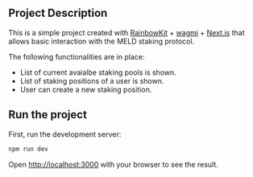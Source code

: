 ## Project Description

This is a simple project created with [RainbowKit](https://rainbowkit.com) + [wagmi](https://wagmi.sh) + [Next.js](https://nextjs.org/) that allows basic interaction with the MELD staking protocol.

The following functionalities are in place:

- List of current avaialbe staking pools is shown.
- List of staking positions of a user is shown.
- User can create a new staking position.

## Run the project

First, run the development server:

```bash
npm run dev
```

Open [http://localhost:3000](http://localhost:3000) with your browser to see the result.

